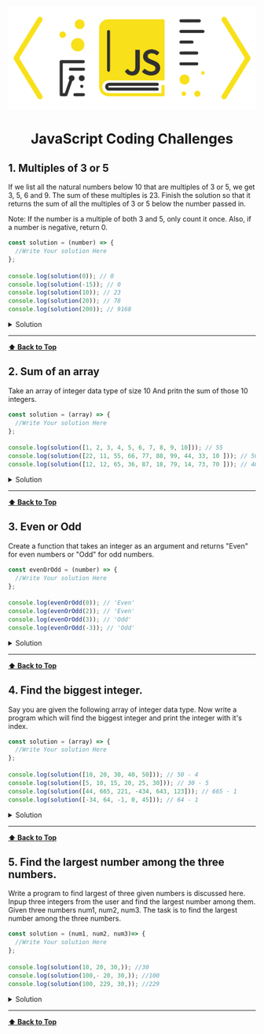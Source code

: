 ![javascript](images/logo.png)

<h1 align="center" id='header'>JavaScript Coding Challenges </h1>

## 1. Multiples of 3 or 5

If we list all the natural numbers below 10 that are multiples of 3 or 5, we get 3, 5, 6 and 9. The sum of these multiples is 23. Finish the solution so that it returns the sum of all the multiples of 3 or 5 below the number passed in.

Note: If the number is a multiple of both 3 and 5, only count it once. Also, if a number is negative, return 0.

```js
const solution = (number) => {
  //Write Your solution Here
};

console.log(solution(0)); // 0
console.log(solution(-15)); // 0
console.log(solution(10)); // 23
console.log(solution(20)); // 78
console.log(solution(200)); // 9168
```

<details><summary style="cursor:pointer">Solution</summary>

```js
const solution = (number) => {
  let sum = 0;
  for (let i = 0; i < number; i++) {
    if (i % 3 === 0 || i % 5 === 0) {
      sum += i;
    }
  }
  return sum;
};
```

</details>

---
**[⬆ Back to Top](#header)**

## 2. Sum of an array

Take an array of integer data type of size 10 And pritn the sum of those 10 integers.


```js
const solution = (array) => {
  //Write Your solution Here
};

console.log(solution([1, 2, 3, 4, 5, 6, 7, 8, 9, 10])); // 55
console.log(solution([22, 11, 55, 66, 77, 88, 99, 44, 33, 10 ])); // 505
console.log(solution([12, 12, 65, 36, 87, 18, 79, 14, 73, 70 ])); // 466
```

<details><summary style="cursor:pointer">Solution</summary>

```js

const solution = (array) =>{
    let sum = 0;
    for(let i = 0; i < array.length; i++){
        sum += array[i];
    }
    return sum;
};
```

</details>

---
**[⬆ Back to Top](#header)**


## 3. Even or Odd

Create a function that takes an integer as an argument and returns "Even" for even numbers or "Odd" for odd numbers.

```js
const evenOrOdd = (number) => {
  //Write Your solution Here
};

console.log(evenOrOdd(0)); // 'Even'
console.log(evenOrOdd(2)); // 'Even'
console.log(evenOrOdd(3)); // 'Odd'
console.log(evenOrOdd(-3)); // 'Odd'
```

<details><summary style="cursor:pointer">Solution</summary>

```js
//Solution 1
const evenOrOdd = number => number % 2 === 0 ? 'Even' : 'Odd';

//Solution 2
const evenOrOdd = (number) =>{
    if(number % 2 === 0){
        return 'Even';
    }else{
        return 'Odd';
    }
}
```

</details>

---
**[⬆ Back to Top](#header)**




## 4. Find the biggest integer.

Say you are given the following array of integer data type. Now write a program which will find the biggest integer and print the integer with it's index.

```js
const solution = (array) => {
  //Write Your solution Here
};

console.log(solution([10, 20, 30, 40, 50])); // 50 - 4
console.log(solution([5, 10, 15, 20, 25, 30])); // 30 - 5
console.log(solution([44, 665, 221, -434, 643, 123])); // 665 - 1
console.log(solution([-34, 64, -1, 0, 45])); // 64 - 1
```

<details><summary style="cursor:pointer">Solution</summary>

```js
const solution = (array) =>{
    let biggestNumber = 0;
    let index 
    for(let i = 0; i < array.length; i++){
        if(array[i] > biggestNumber){
            biggestNumber = array[i];
            index = i;
        }
    }
    return {biggestNumber, index};
}
```

</details>

---
**[⬆ Back to Top](#header)**




## 5.  Find the largest number among the three numbers.

Write a program to find largest of three given numbers is discussed here. Inpup three integers from the user and find the largest number among them. Given three numbers num1, num2, num3. The task is to find the largest number among the three numbers.
```js
const solution = (num1, num2, num3)=> {
  //Write Your solution Here
};

console.log(solution(10, 20, 30,)); //30
console.log(solution(100,- 20, 30,)); //100
console.log(solution(100, 229, 30,)); //229
```

<details><summary style="cursor:pointer">Solution</summary>

```js

const solution = (num1, num2, num3)=>{

    if(num1 > num2 && num1 > num3){
        return num1;
    }
    else if(num2 > num1 && num2 > num3){
        return num2;
    }else{
        return num3;
    }
}
```

</details>

---
**[⬆ Back to Top](#header)**